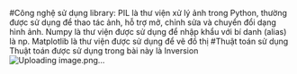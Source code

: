 #Công nghệ sử dụng
library: 
PIL là thư viện xử lý ảnh trong Python, thường được sử dụng để thao tác ảnh, hỗ trợ mở, chỉnh sửa và chuyển đổi dạng hình ảnh. 
Numpy là thư viện được sử dụng để nhập khẩu với bí danh (alias) là np.
Matplotlib là thư viện được sử dụng để vẽ đồ thị
#Thuật toán sử dụng
Thuật toán được sử dụng trong bài này là Inversion
![Uploading image.png…]()


